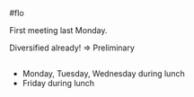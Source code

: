 

#flo 

First meeting last Monday.

Diversified already! => Preliminary


##
* Monday, Tuesday, Wednesday during lunch
* Friday during lunch

